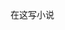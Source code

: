 在这写小说

<!---
attentionisallIneed/attentionisallIneed is a ✨ special ✨ repository because its `README.md` (this file) appears on your GitHub profile.
You can click the Preview link to take a look at your changes.
--->
